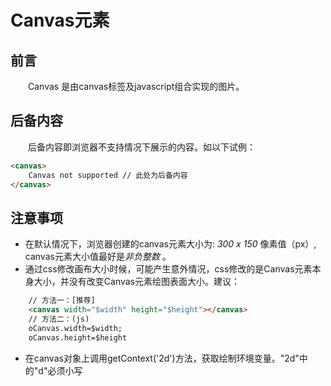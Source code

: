 # Canvas元素

## 前言

&emsp;&emsp;Canvas 是由canvas标签及javascript组合实现的图片。

## 后备内容

&emsp;&emsp;后备内容即浏览器不支持情况下展示的内容。如以下试例：

```html
<canvas>
    Canvas not supported // 此处为后备内容
</canvas>
```

## 注意事项

* 在默认情况下，浏览器创建的canvas元素大小为: *300 x 150* 像素值（px）, canvas元素大小值最好是*非负整数* 。
* 通过css修改画布大小时候，可能产生意外情况，css修改的是Canvas元素本身大小，并没有改变Canvas元素绘图表面大小。建议：

```html
    // 方法一：[推荐]
    <canvas width="$width" height="$height"></canvas>
    // 方法二：(js)
    oCanvas.width=$width;
    oCanvas.height=$height
```

* 在canvas对象上调用getContext('2d')方法，获取绘制环境变量。"2d"中的"d"必须小写
